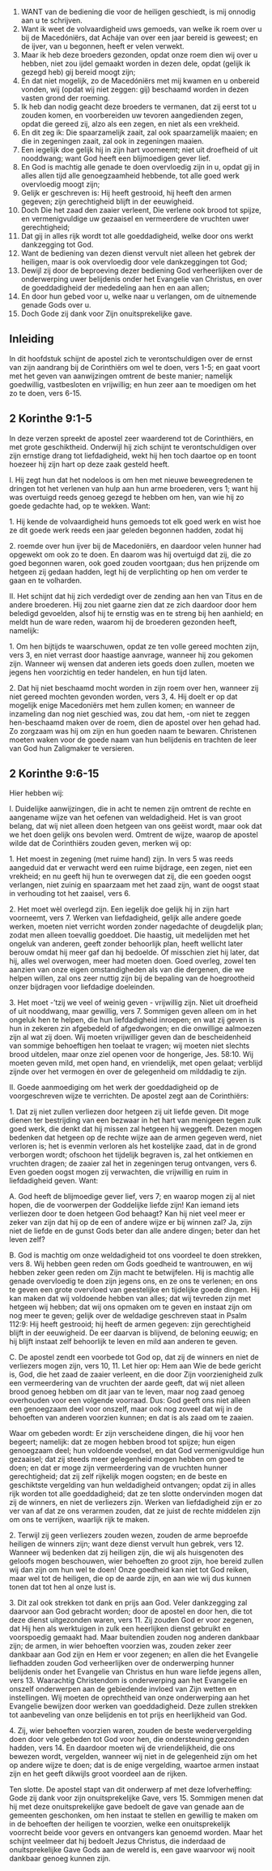 1. WANT van de bediening die voor de heiligen geschiedt, is mij onnodig aan u te schrijven.
2. Want ik weet de volvaardigheid uws gemoeds, van welke ik roem over u bij de Macedóniërs, dat Acháje van over een jaar bereid is geweest; en de ijver, van u begonnen, heeft er velen verwekt.
3. Maar ik heb deze broeders gezonden, opdat onze roem dien wij over u hebben, niet zou ijdel gemaakt worden in dezen dele, opdat (gelijk ik gezegd heb) gij bereid moogt zijn;
4. En dat niet mogelijk, zo de Macedóniërs met mij kwamen en u onbereid vonden, wij (opdat wij niet zeggen: gij) beschaamd worden in dezen vasten grond der roeming.
5. Ik heb dan nodig geacht deze broeders te vermanen, dat zij eerst tot u zouden komen, en voorbereiden uw tevoren aangedienden zegen, opdat die gereed zij, alzo als een zegen, en niet als een vrekheid.
6. En dit zeg ik: Die spaarzamelijk zaait, zal ook spaarzamelijk maaien; en die in zegeningen zaait, zal ook in zegeningen maaien.
7. Een iegelijk doe gelijk hij in zijn hart voorneemt; niet uit droefheid of uit nooddwang; want God heeft een blijmoedigen gever lief.
8. En God is machtig alle genade te doen overvloedig zijn in u, opdat gij in alles allen tijd alle genoegzaamheid hebbende, tot alle goed werk overvloedig moogt zijn;
9. Gelijk er geschreven is: Hij heeft gestrooid, hij heeft den armen gegeven; zijn gerechtigheid blijft in der eeuwigheid.
10. Doch Die het zaad den zaaier verleent, Die verlene ook brood tot spijze, en vermenigvuldige uw gezaaisel en vermeerdere de vruchten uwer gerechtigheid;
11. Dat gij in alles rijk wordt tot alle goeddadigheid, welke door ons werkt dankzegging tot God.
12. Want de bediening van dezen dienst vervult niet alleen het gebrek der heiligen, maar is ook overvloedig door vele dankzeggingen tot God;
13. Dewijl zij door de beproeving dezer bediening God verheerlijken over de onderwerping uwer belijdenis onder het Evangelie van Christus, en over de goeddadigheid der mededeling aan hen en aan allen;
14. En door hun gebed voor u, welke naar u verlangen, om de uitnemende genade Gods over u.
15. Doch Gode zij dank voor Zijn onuitsprekelijke gave.

## Inleiding

In dit hoofdstuk schijnt de apostel zich te verontschuldigen over de ernst van zijn aandrang bij de Corinthiërs om wel te doen, vers 1-5; en gaat voort met het geven van aanwijzingen omtrent de beste manier; namelijk goedwillig, vastbesloten en vrijwillig; en hun zeer aan te moedigen om het zo te doen, vers 6-15. 

## 2 Korinthe 9:1-5 
In deze verzen spreekt de apostel zeer waarderend tot de Corinthiërs, en met grote geschiktheid. Onderwijl hij zich schijnt te verontschuldigen over zijn ernstige drang tot liefdadigheid, wekt hij hen toch daartoe op en toont hoezeer hij zijn hart op deze zaak gesteld heeft. 

I. Hij zegt hun dat het nodeloos is om hen met nieuwe beweegredenen te dringen tot het verlenen van hulp aan hun arme broederen, vers 1; want hij was overtuigd reeds genoeg gezegd te hebben om hen, van wie hij zo goede gedachte had, op te wekken. Want: 

1\. Hij kende de volvaardigheid huns gemoeds tot elk goed werk en wist hoe ze dit goede werk reeds een jaar geleden begonnen hadden, zodat hij 

2\. roemde over hun ijver bij de Macedoniërs, en daardoor velen hunner had opgewekt om ook zo te doen. En daarom was hij overtuigd dat zij, die zo goed begonnen waren, ook goed zouden voortgaan; dus hen prijzende om hetgeen zij gedaan hadden, legt hij de verplichting op hen om verder te gaan en te volharden. 

II. Het schijnt dat hij zich verdedigt over de zending aan hen van Titus en de andere broederen. Hij zou niet gaarne zien dat ze zich daardoor door hem beledigd gevoelden, alsof hij te ernstig was en te streng bij hen aanhield; en meldt hun de ware reden, waarom hij de broederen gezonden heeft, namelijk: 

1\. Om hen bijtijds te waarschuwen, opdat ze ten volle gereed mochten zijn, vers 3, en niet verrast door haastige aanvrage, wanneer hij zou gekomen zijn. Wanneer wij wensen dat anderen iets goeds doen zullen, moeten we jegens hen voorzichtig en teder handelen, en hun tijd laten. 

2\. Dat hij niet beschaamd mocht worden in zijn roem over hen, wanneer zij niet gereed mochten gevonden worden, vers 3, 4. Hij doelt er op dat mogelijk enige Macedoniërs met hem zullen komen; en wanneer de inzameling dan nog niet geschied was, zou dat hem, -om niet te zeggen hen-beschaamd maken over de roem, dien de apostel over hen gehad had. Zo zorgzaam was hij om zijn en hun goeden naam te bewaren. Christenen moeten waken voor de goede naam van hun belijdenis en trachten de leer van God hun Zaligmaker te versieren. 

## 2 Korinthe 9:6-15 
Hier hebben wij:  

I. Duidelijke aanwijzingen, die in acht te nemen zijn omtrent de rechte en aangename wijze van het oefenen van weldadigheid. Het is van groot belang, dat wij niet alleen doen hetgeen van ons geëist wordt, maar ook dat we het doen gelijk ons bevolen werd. Omtrent de wijze, waarop de apostel wilde dat de Corinthiërs zouden geven, merken wij op: 

1\. Het moest in zegening (met ruime hand) zijn. In vers 5 was reeds aangeduid dat er verwacht werd een ruime bijdrage, een zegen, niet een vrekheid; en nu geeft hij hun te overwegen dat zij, die een goeden oogst verlangen, niet zuinig en spaarzaam met het zaad zijn, want de oogst staat in verhouding tot het zaaisel, vers 6. 

2\. Het moet wèl overlegd zijn. Een iegelijk doe gelijk hij in zijn hart voorneemt, vers 7. Werken van liefdadigheid, gelijk alle andere goede werken, moeten niet verricht worden zonder nagedachte of deugdelijk plan; zodat men alleen toevallig goeddoet. Die haastig, uit medelijden met het ongeluk van anderen, geeft zonder behoorlijk plan, heeft wellicht later berouw omdat hij meer gaf dan hij bedoelde. Of misschien ziet hij later, dat hij, alles wel overwogen, meer had moeten doen. Goed overleg, zowel ten aanzien van onze eigen omstandigheden als van die dergenen, die we helpen willen, zal ons zeer nuttig zijn bij de bepaling van de hoegrootheid onzer bijdragen voor liefdadige doeleinden. 

3\. Het moet -’tzij we veel of weinig geven - vrijwillig zijn. Niet uit droefheid of uit nooddwang, maar gewillig, vers 7. Sommigen geven alleen om in het ongeluk hen te helpen, die hun liefdadigheid inroepen; en wat zij geven is hun in zekeren zin afgebedeld of afgedwongen; en die onwillige aalmoezen zijn al wat zij doen. Wij moeten vrijwilliger geven dan de bescheidenheid van sommige behoeftigen hen toelaat te vragen; wij moeten niet slechts brood uitdelen, maar onze ziel openen voor de hongerige, Jes. 58:10. Wij moeten geven mild, met open hand, en vriendelijk, met open gelaat; verblijd zijnde over het vermogen èn over de gelegenheid om milddadig te zijn. 

II. Goede aanmoediging om het werk der goeddadigheid op de voorgeschreven wijze te verrichten. De apostel zegt aan de Corinthiërs: 

1\. Dat zij niet zullen verliezen door hetgeen zij uit liefde geven. Dit moge dienen ter bestrijding van een bezwaar in het hart van menigeen tegen zulk goed werk, die denkt dat hij missen zal hetgeen hij weggeeft. Dezen mogen bedenken dat hetgeen op de rechte wijze aan de armen gegeven werd, niet verloren is; het is evenmin verloren als het kostelijke zaad, dat in de grond verborgen wordt; ofschoon het tijdelijk begraven is, zal het ontkiemen en vruchten dragen; de zaaier zal het in zegeningen terug ontvangen, vers 6. Even goeden oogst mogen zij verwachten, die vrijwillig en ruim in liefdadigheid geven. Want: 

A. God heeft de blijmoedige gever lief, vers 7; en waarop mogen zij al niet hopen, die de voorwerpen der Goddelijke liefde zijn! Kan iemand iets verliezen door te doen hetgeen God behaagt? Kan hij niet veel meer er zeker van zijn dat hij op de een of andere wijze er bij winnen zal? Ja, zijn niet de liefde en de gunst Gods beter dan alle andere dingen; beter dan het leven zelf? 

B. God is machtig om onze weldadigheid tot ons voordeel te doen strekken, vers 8. Wij hebben geen reden om Gods goedheid te wantrouwen, en wij hebben zeker geen reden om Zijn macht te betwijfelen. Hij is machtig alle genade overvloedig te doen zijn jegens ons, en ze ons te verlenen; en ons te geven een grote overvloed van geestelijke en tijdelijke goede dingen. Hij kan maken dat wij voldoende hebben van alles; dat wij tevreden zijn met hetgeen wij hebben; dat wij ons opmaken om te geven en instaat zijn om nog meer te geven; gelijk over de weldadige geschreven staat in Psalm 112:9: Hij heeft gestrooid; hij heeft de armen gegeven: zijn gerechtigheid blijft in der eeuwigheid. De eer daarvan is blijvend, de beloning eeuwig; en hij blijft instaat zelf behoorlijk te leven en mild aan anderen te geven. 

C. De apostel zendt een voorbede tot God op, dat zij de winners en niet de verliezers mogen zijn, vers 10, 11. Let hier op:
Hem aan Wie de bede gericht is, God, die het zaad de zaaier verleent, en die door Zijn voorzienigheid zulk een vermeerdering van de vruchten der aarde geeft, dat wij niet alleen brood genoeg hebben om dit jaar van te leven, maar nog zaad genoeg overhouden voor een volgende voorraad. Dus: God geeft ons niet alleen een genoegzaam deel voor onszelf, maar ook nog zoveel dat wij in de behoeften van anderen voorzien kunnen; en dat is als zaad om te zaaien. 

Waar om gebeden wordt: Er zijn verscheidene dingen, die hij voor hen begeert; namelijk: dat ze mogen hebben brood tot spijze; hun eigen genoegzaam deel; hun voldoende voedsel, en dat God vermenigvuldige hun gezaaisel; dat zij steeds meer gelegenheid mogen hebben om goed te doen; en dat er moge zijn vermeerdering van de vruchten hunner gerechtigheid; dat zij zelf rijkelijk mogen oogsten; en de beste en geschiktste vergelding van hun weldadigheid ontvangen; opdat zij in alles rijk worden tot alle goeddadigheid; dat ze ten slotte ondervinden mogen dat zij de winners, en niet de verliezers zijn. Werken van liefdadigheid zijn er zo ver van af dat ze ons verarmen zouden, dat ze juist de rechte middelen zijn om ons te verrijken, waarlijk rijk te maken. 

2\. Terwijl zij geen verliezers zouden wezen, zouden de arme beproefde heiligen de winners zijn; want deze dienst vervult hun gebrek, vers 12. Wanneer wij bedenken dat zij heiligen zijn, die wij als huisgenoten des geloofs mogen beschouwen, wier behoeften zo groot zijn, hoe bereid zullen wij dan zijn om hun wel te doen! Onze goedheid kan niet tot God reiken, maar wel tot de heiligen, die op de aarde zijn, en aan wie wij dus kunnen tonen dat tot hen al onze lust is. 

3\. Dit zal ook strekken tot dank en prijs aan God. Veler dankzegging zal daarvoor aan God gebracht worden; door de apostel en door hen, die tot deze dienst uitgezonden waren, vers 11. Zij zouden God er voor zegenen, dat Hij hen als werktuigen in zulk een heerlijken dienst gebruikt en voorspoedig gemaakt had. Maar buitendien zouden nog anderen dankbaar zijn; de armen, in wier behoeften voorzien was, zouden zeker zeer dankbaar aan God zijn en Hem er voor zegenen; en allen die het Evangelie liefhadden zouden God verheerlijken over de onderwerping hunner belijdenis onder het Evangelie van Christus en hun ware liefde jegens allen, vers 13. Waarachtig Christendom is onderwerping aan het Evangelie en onszelf onderwerpen aan de gebiedende invloed van Zijn wetten en instellingen. Wij moeten de oprechtheid van onze onderwerping aan het Evangelie bewijzen door werken van goeddadigheid. Deze zullen strekken tot aanbeveling van onze belijdenis en tot prijs en heerlijkheid van God. 

4\. Zij, wier behoeften voorzien waren, zouden de beste wedervergelding doen door vele gebeden tot God voor hen, die ondersteuning gezonden hadden, vers 14. En  daardoor moeten wij de vriendelijkheid, die ons bewezen wordt, vergelden, wanneer wij niet in de gelegenheid zijn om het op andere wijze te doen; dat is de enige vergelding, waartoe armen instaat zijn en het geeft dikwijls groot voordeel aan de rijken. 

Ten slotte. De apostel stapt van dit onderwerp af met deze lofverheffing: Gode zij dank voor zijn onuitsprekelijke Gave, vers 15. Sommigen menen dat hij met deze onuitsprekelijke gave bedoelt de gave van genade aan de gemeenten geschonken, om hen instaat te stellen en gewillig te maken om in de behoeften der heiligen te voorzien, welke een onuitsprekelijk voorrecht beide voor gevers en ontvangers kan genoemd worden. Maar het schijnt veelmeer dat hij bedoelt Jezus Christus, die inderdaad de onuitsprekelijke Gave Gods aan de wereld is, een gave waarvoor wij nooit dankbaar genoeg kunnen zijn. 


